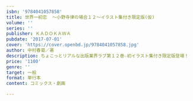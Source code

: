 ```yaml
---
isbn: '9784041057858'
title: 世界一初恋  ～小野寺律の場合１２～イラスト集付き限定版(仮)
volume: ''
series: ''
publisher: ＫＡＤＯＫＡＷＡ
pubdate: '2017-07-01'
cover: 'https://cover.openbd.jp/9784041057858.jpg'
author: 中村春菊／著
description: ちょこっとリアルな出版業界ラブ第１２巻☆初イラスト集付き限定版登場！
price: '1100'
genre: ''
target: 一般
format: 単行本
content: コミックス・劇画

---
```


